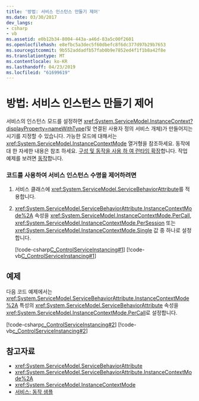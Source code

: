 ```yaml
---
title: '방법: 서비스 인스턴스 만들기 제어'
ms.date: 03/30/2017
dev_langs:
- csharp
- vb
ms.assetid: e0b12b34-8004-443a-a46d-83a5c00f2601
ms.openlocfilehash: e8efbc5a3dec5f60dbefc8f6dc377d97b29b7653
ms.sourcegitcommit: 9b552addadfb57fab0b9e7852ed4f1f1b8a42f8e
ms.translationtype: MT
ms.contentlocale: ko-KR
ms.lasthandoff: 04/23/2019
ms.locfileid: "61699619"
---
```

# <a name="how-to-control-service-instancing"></a>방법: 서비스 인스턴스 만들기 제어
서비스의 인스턴스 모드를 설정하면 <xref:System.ServiceModel.InstanceContext?displayProperty=nameWithType>(및 연결된 사용자 정의 서비스 개체)가 만들어지는 시기를 지정할 수 있습니다. 가능한 모드에 대해서는 <xref:System.ServiceModel.InstanceContextMode> 열거형을 참조하세요. 동작에 대 한 자세한 내용은 참조 하세요. [구성 및 동작을 사용 하 여 런타임 확장](../../../../docs/framework/wcf/extending/configuring-and-extending-the-runtime-with-behaviors.md)합니다. 작업 예제를 보려면 [동작](../../../../docs/framework/wcf/samples/behaviors.md)합니다.  
  
### <a name="to-control-the-service-instance-lifetime-using-code"></a>코드를 사용하여 서비스 인스턴스 수명을 제어하려면  
  
1. 서비스 클래스에 <xref:System.ServiceModel.ServiceBehaviorAttribute>를 적용합니다.  
  
2. <xref:System.ServiceModel.ServiceBehaviorAttribute.InstanceContextMode%2A> 속성을 <xref:System.ServiceModel.InstanceContextMode.PerCall>, <xref:System.ServiceModel.InstanceContextMode.PerSession> 또는 <xref:System.ServiceModel.InstanceContextMode.Single> 값 중 하나로 설정합니다.  
  
     [!code-csharp[C_ControlServiceInstancing#1](../../../../samples/snippets/csharp/VS_Snippets_CFX/c_controlserviceinstancing/cs/source.cs#1)]
     [!code-vb[C_ControlServiceInstancing#1](../../../../samples/snippets/visualbasic/VS_Snippets_CFX/c_controlserviceinstancing/vb/source.vb#1)]  
  
## <a name="example"></a>예제  
 다음 코드 예제에서는 <xref:System.ServiceModel.ServiceBehaviorAttribute.InstanceContextMode%2A> 특성의 <xref:System.ServiceModel.ServiceBehaviorAttribute> 속성을 <xref:System.ServiceModel.InstanceContextMode.PerCall>로 설정합니다.  
  
 [!code-csharp[c_ControlServiceInstancing#2](../../../../samples/snippets/csharp/VS_Snippets_CFX/c_controlserviceinstancing/cs/source.cs#2)]
 [!code-vb[c_ControlServiceInstancing#2](../../../../samples/snippets/visualbasic/VS_Snippets_CFX/c_controlserviceinstancing/vb/source.vb#2)]  
  
## <a name="see-also"></a>참고자료

- <xref:System.ServiceModel.ServiceBehaviorAttribute>
- <xref:System.ServiceModel.ServiceBehaviorAttribute.InstanceContextMode%2A>
- <xref:System.ServiceModel.InstanceContextMode>
- [서비스: 동작 샘플](../samples/behaviors.md)
